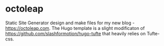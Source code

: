 # octoleap
Static Site Generator design and make files for my new blog - https://octoleap.com. The Hugo template is a slight modificaton of https://github.com/slashformotion/hugo-tufte that heavily relies on Tufte-css.
